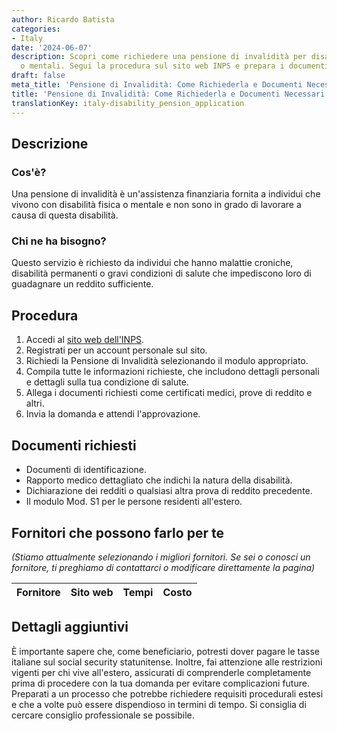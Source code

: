 ```yaml
---
author: Ricardo Batista
categories:
- Italy
date: '2024-06-07'
description: Scopri come richiedere una pensione di invalidità per disabilità fisiche
  o mentali. Segui la procedura sul sito web INPS e prepara i documenti richiesti.
draft: false
meta_title: 'Pensione di Invalidità: Come Richiederla e Documenti Necessari'
title: 'Pensione di Invalidità: Come Richiederla e Documenti Necessari'
translationKey: italy-disability_pension_application
---
```



## Descrizione
### Cos'è?
Una pensione di invalidità è un'assistenza finanziaria fornita a individui che vivono con disabilità fisica o mentale e non sono in grado di lavorare a causa di questa disabilità.

### Chi ne ha bisogno?
Questo servizio è richiesto da individui che hanno malattie croniche, disabilità permanenti o gravi condizioni di salute che impediscono loro di guadagnare un reddito sufficiente.

## Procedura
1. Accedi al [sito web dell'INPS](https://www.inps.it/).
2. Registrati per un account personale sul sito.
3. Richiedi la Pensione di Invalidità selezionando il modulo appropriato.
4. Compila tutte le informazioni richieste, che includono dettagli personali e dettagli sulla tua condizione di salute.
5. Allega i documenti richiesti come certificati medici, prove di reddito e altri.
6. Invia la domanda e attendi l'approvazione.

## Documenti richiesti
- Documenti di identificazione.
- Rapporto medico dettagliato che indichi la natura della disabilità.
- Dichiarazione dei redditi o qualsiasi altra prova di reddito precedente.
- Il modulo Mod. S1 per le persone residenti all'estero.

## Fornitori che possono farlo per te

_(Stiamo attualmente selezionando i migliori fornitori. Se sei o conosci un fornitore, ti preghiamo di contattarci o modificare direttamente la pagina)_

| Fornitore       |     Sito web    |     Tempi        |       Costo      |
| --------------- | --------------- |  :-------------: | :-------------: |

## Dettagli aggiuntivi
È importante sapere che, come beneficiario, potresti dover pagare le tasse italiane sul social security statunitense. Inoltre, fai attenzione alle restrizioni vigenti per chi vive all'estero, assicurati di comprenderle completamente prima di procedere con la tua domanda per evitare complicazioni future. Preparati a un processo che potrebbe richiedere requisiti procedurali estesi e che a volte può essere dispendioso in termini di tempo. Si consiglia di cercare consiglio professionale se possibile.